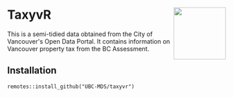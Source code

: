 # TaxyvR <img src="logoa.svg" width="120" align="right" />


This is a semi-tidied data obtained from the City of Vancouver's Open Data Portal. It contains information on Vancouver property tax from the BC Assessment.

## Installation 

```
remotes::install_github("UBC-MDS/taxyvr")
```


